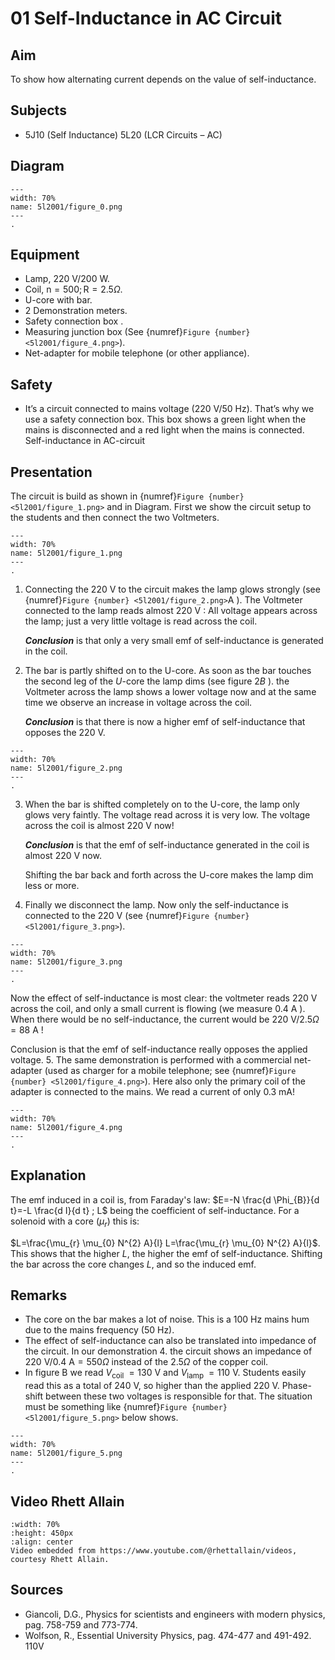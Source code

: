 # 01 Self-Inductance in AC Circuit
  
## Aim   
 To show how alternating current depends on the value of self-inductance.   
  
## Subjects   
* 5J10 (Self Inductance) 5L20 (LCR Circuits – AC)   

## Diagram
   
```{figure} figures/figure_0.png  
---  
width: 70%  
name: 5l2001/figure_0.png  
---  
. 
```
     
  
## Equipment   
- Lamp, $220\mathrm{~V}/200\mathrm{~W}$.
- Coil, $\mathrm{n}=500 ; \mathrm{R}=2.5 \Omega$.
- U-core with bar.
- 2 Demonstration meters.
- Safety connection box .
- Measuring junction box (See {numref}`Figure {number} <5l2001/figure_4.png>`).
- Net-adapter for mobile telephone (or other appliance).   
  
## Safety   
 
 *  It’s a circuit connected to mains voltage ($220\mathrm{~V}/50\mathrm{~Hz}$). That’s why we use a safety connection box. This box shows a green light when the mains is disconnected and a red light when the mains is connected.  Self-inductance in AC-circuit
    
  
## Presentation   
The circuit is build as shown in {numref}`Figure {number} <5l2001/figure_1.png>` and in Diagram. First we show the circuit setup to the students and then connect the two Voltmeters.
 
```{figure} figures/figure_1.png  
---  
width: 70%  
name: 5l2001/figure_1.png  
---  
. 
```
1. Connecting the $220 \mathrm{~V}$ to the circuit makes the lamp glows strongly (see {numref}`Figure {number} <5l2001/figure_2.png>`A ). The Voltmeter connected to the lamp reads almost $220 \mathrm{~V}$ : All voltage appears across the lamp; just a very little voltage is read across the coil.

    ***Conclusion*** is that only a very small emf of self-inductance is generated in the coil. 

2. The bar is partly shifted on to the U-core. As soon as the bar touches the second leg of the $U$-core the lamp dims (see figure $2 B$ ). the Voltmeter across the lamp shows a lower voltage now and at the same time we observe an increase in voltage across the coil.

    ***Conclusion*** is that there is now a higher emf of self-inductance that opposes the $220 \mathrm{~V}$.
```{figure} figures/figure_2.png  
---  
width: 70%  
name: 5l2001/figure_2.png  
---  
. 
```

3. When the bar is shifted completely on to the U-core, the lamp only glows very faintly. The voltage read across it is very low. The voltage across the coil is almost $220 \mathrm{~V}$ now!

    ***Conclusion*** is that the emf of self-inductance generated in the coil is almost $220 \mathrm{~V}$ now.

    Shifting the bar back and forth across the U-core makes the lamp dim less or more.

4. Finally we disconnect the lamp. Now only the self-inductance is connected to the $220 \mathrm{~V}$ (see {numref}`Figure {number} <5l2001/figure_3.png>`). 
```{figure} figures/figure_3.png  
---  
width: 70%  
name: 5l2001/figure_3.png  
---  
. 
```
Now the effect of self-inductance is most clear: the voltmeter reads $220 \mathrm{~V}$ across the coil, and only a small current is flowing (we measure $0.4 \mathrm{~A}$ ). When there would be no self-inductance, the current would be $220 \mathrm{~V} / 2.5 \Omega=88 \mathrm{~A}$ !

Conclusion is that the emf of self-inductance really opposes the applied voltage. 5. The same demonstration is performed with a commercial net-adapter (used as charger for a mobile telephone; see {numref}`Figure {number} <5l2001/figure_4.png>`). Here also only the primary coil of the adapter is connected to the mains. We read a current of only $0.3 \mathrm{~mA}$!
```{figure} figures/figure_4.png  
---  
width: 70%  
name: 5l2001/figure_4.png  
---  
. 
```
  
## Explanation   
The emf induced in a coil is, from Faraday's law: $E=-N \frac{d \Phi_{B}}{d t}=-L \frac{d I}{d t} ; L$ being the coefficient of self-inductance. For a solenoid with a core $\left(\mu_{r}\right)$ this is:

$L=\frac{\mu_{r} \mu_{0} N^{2} A}{l} L=\frac{\mu_{r} \mu_{0} N^{2} A}{l}$. This shows that the higher $L$, the higher the emf of self-inductance. Shifting the bar across the core changes $L$, and so the induced emf.  
  
## Remarks   
- The core on the bar makes a lot of noise. This is a $100 \mathrm{~Hz}$ mains hum due to the mains frequency $(50 \mathrm{~Hz})$.
- The effect of self-inductance can also be translated into impedance of the circuit. In our demonstration 4. the circuit shows an impedance of $220 \mathrm{~V} / 0.4 \mathrm{~A}=550 \Omega$ instead of the $2.5 \Omega$ of the copper coil.
- In figure B we read $V_{\text {coil }}=130 \mathrm{~V}$ and $V_{\text {lamp }}=110 \mathrm{~V}$. Students easily read this as a total of $240 \mathrm{~V}$, so higher than the applied $220 \mathrm{~V}$. Phase-shift between these two voltages is responsible for that. The situation must be something like {numref}`Figure {number} <5l2001/figure_5.png>` below shows.
```{figure} figures/figure_5.png  
---  
width: 70%  
name: 5l2001/figure_5.png  
---  
.
```

## Video Rhett Allain
```{iframe} https://www.youtube.com/watch?v=J2epiOv40Oo
:width: 70%
:height: 450px
:align: center
Video embedded from https://www.youtube.com/@rhettallain/videos, courtesy Rhett Allain.
```
## Sources
 *  Giancoli, D.G., Physics for scientists and engineers with modern physics, pag. 758-759 and 773-774. 
 *  Wolfson, R., Essential University Physics, pag. 474-477 and 491-492.  110V
 
